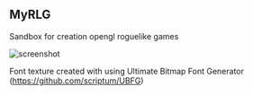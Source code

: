 MyRLG
-----

Sandbox for creation opengl roguelike games 

![screenshot](http://uvadzucumi.bam-m.com/img/screen02-0.gif)

Font texture created with using Ultimate Bitmap Font Generator (https://github.com/scriptum/UBFG)